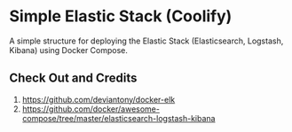 # Simple Elastic Stack (Coolify)

A simple structure for deploying the Elastic Stack (Elasticsearch, Logstash, Kibana) using Docker Compose.

## Check Out and Credits

1. <https://github.com/deviantony/docker-elk>
2. <https://github.com/docker/awesome-compose/tree/master/elasticsearch-logstash-kibana>